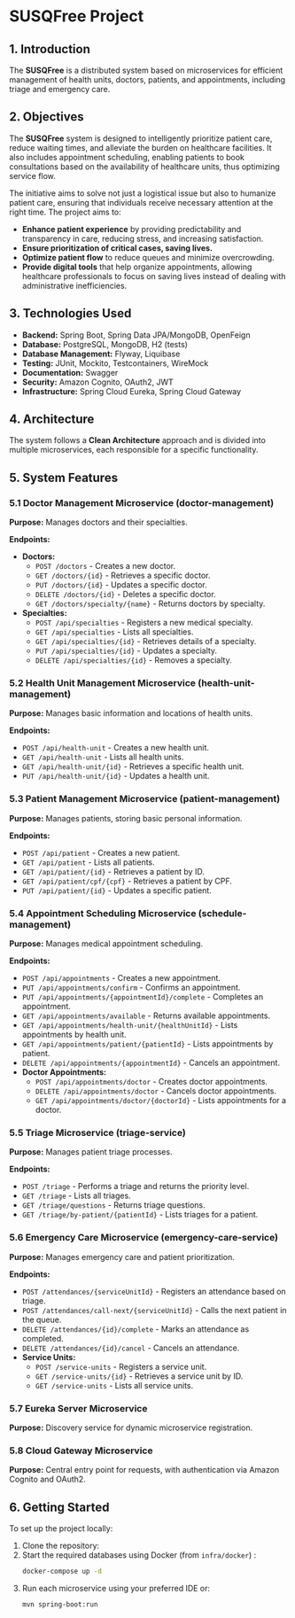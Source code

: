 # SUSQFree Project 

## 1. Introduction
The **SUSQFree** is a distributed system based on microservices for efficient management of health units, doctors, patients, and appointments, including triage and emergency care.

## 2. Objectives

The **SUSQFree** system is designed to intelligently prioritize patient care, reduce waiting times, and alleviate the burden on healthcare facilities. It also includes appointment scheduling, enabling patients to book consultations based on the availability of healthcare units, thus optimizing service flow.

The initiative aims to solve not just a logistical issue but also to humanize patient care, ensuring that individuals receive necessary attention at the right time. The project aims to:
- **Enhance patient experience** by providing predictability and transparency in care, reducing stress, and increasing satisfaction.
- **Ensure prioritization of critical cases, saving lives.**
- **Optimize patient flow** to reduce queues and minimize overcrowding.
- **Provide digital tools** that help organize appointments, allowing healthcare professionals to focus on saving lives instead of dealing with administrative inefficiencies.

## 3. Technologies Used
- **Backend:** Spring Boot, Spring Data JPA/MongoDB, OpenFeign
- **Database:** PostgreSQL, MongoDB, H2 (tests)
- **Database Management:** Flyway, Liquibase
- **Testing:** JUnit, Mockito, Testcontainers, WireMock
- **Documentation:** Swagger
- **Security:** Amazon Cognito, OAuth2, JWT
- **Infrastructure:** Spring Cloud Eureka, Spring Cloud Gateway

## 4. Architecture
The system follows a **Clean Architecture** approach and is divided into multiple microservices, each responsible for a specific functionality.

## 5. System Features

### 5.1 Doctor Management Microservice (**doctor-management**)
**Purpose:** Manages doctors and their specialties.

**Endpoints:**
- **Doctors:**
  - `POST /doctors` - Creates a new doctor.
  - `GET /doctors/{id}` - Retrieves a specific doctor.
  - `PUT /doctors/{id}` - Updates a specific doctor.
  - `DELETE /doctors/{id}` - Deletes a specific doctor.
  - `GET /doctors/specialty/{name}` - Returns doctors by specialty.
- **Specialties:**
  - `POST /api/specialties` - Registers a new medical specialty.
  - `GET /api/specialties` - Lists all specialties.
  - `GET /api/specialties/{id}` - Retrieves details of a specialty.
  - `PUT /api/specialties/{id}` - Updates a specialty.
  - `DELETE /api/specialties/{id}` - Removes a specialty.

### 5.2 Health Unit Management Microservice (**health-unit-management**)
**Purpose:** Manages basic information and locations of health units.

**Endpoints:**
- `POST /api/health-unit` - Creates a new health unit.
- `GET /api/health-unit` - Lists all health units.
- `GET /api/health-unit/{id}` - Retrieves a specific health unit.
- `PUT /api/health-unit/{id}` - Updates a health unit.

### 5.3 Patient Management Microservice (**patient-management**)
**Purpose:** Manages patients, storing basic personal information.

**Endpoints:**
- `POST /api/patient` - Creates a new patient.
- `GET /api/patient` - Lists all patients.
- `GET /api/patient/{id}` - Retrieves a patient by ID.
- `GET /api/patient/cpf/{cpf}` - Retrieves a patient by CPF.
- `PUT /api/patient/{id}` - Updates a specific patient.

### 5.4 Appointment Scheduling Microservice (**schedule-management**)
**Purpose:** Manages medical appointment scheduling.

**Endpoints:**
- `POST /api/appointments` - Creates a new appointment.
- `PUT /api/appointments/confirm` - Confirms an appointment.
- `PUT /api/appointments/{appointmentId}/complete` - Completes an appointment.
- `GET /api/appointments/available` - Returns available appointments.
- `GET /api/appointments/health-unit/{healthUnitId}` - Lists appointments by health unit.
- `GET /api/appointments/patient/{patientId}` - Lists appointments by patient.
- `DELETE /api/appointments/{appointmentId}` - Cancels an appointment.
- **Doctor Appointments:**
  - `POST /api/appointments/doctor` - Creates doctor appointments.
  - `DELETE /api/appointments/doctor` - Cancels doctor appointments.
  - `GET /api/appointments/doctor/{doctorId}` - Lists appointments for a doctor.

### 5.5 Triage Microservice (**triage-service**)
**Purpose:** Manages patient triage processes.

**Endpoints:**
- `POST /triage` - Performs a triage and returns the priority level.
- `GET /triage` - Lists all triages.
- `GET /triage/questions` - Returns triage questions.
- `GET /triage/by-patient/{patientId}` - Lists triages for a patient.

### 5.6 Emergency Care Microservice (**emergency-care-service**)
**Purpose:** Manages emergency care and patient prioritization.

**Endpoints:**
- `POST /attendances/{serviceUnitId}` - Registers an attendance based on triage.
- `POST /attendances/call-next/{serviceUnitId}` - Calls the next patient in the queue.
- `DELETE /attendances/{id}/complete` - Marks an attendance as completed.
- `DELETE /attendances/{id}/cancel` - Cancels an attendance.
- **Service Units:**
  - `POST /service-units` - Registers a service unit.
  - `GET /service-units/{id}` - Retrieves a service unit by ID.
  - `GET /service-units` - Lists all service units.

### 5.7 Eureka Server Microservice
**Purpose:** Discovery service for dynamic microservice registration.

### 5.8 Cloud Gateway Microservice
**Purpose:** Central entry point for requests, with authentication via Amazon Cognito and OAuth2.

## 6. Getting Started
To set up the project locally:

1. Clone the repository:
2. Start the required databases using Docker  (from `infra/docker`) :
   ```sh
   docker-compose up -d
   ```
3. Run each microservice using your preferred IDE or:
   ```sh
   mvn spring-boot:run
   ```

